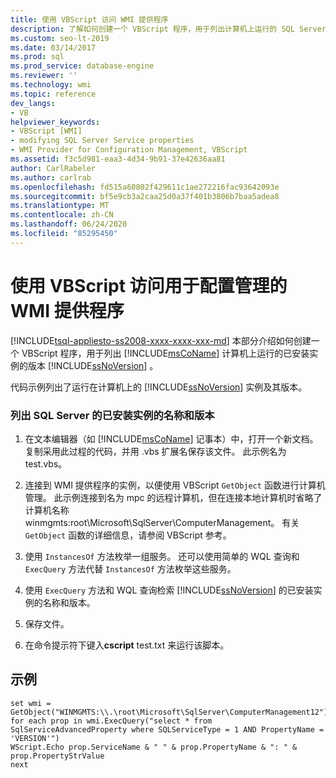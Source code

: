 ```yaml
---
title: 使用 VBScript 访问 WMI 提供程序
description: 了解如何创建一个 VBScript 程序，用于列出计算机上运行的 SQL Server 的已安装实例的版本。
ms.custom: seo-lt-2019
ms.date: 03/14/2017
ms.prod: sql
ms.prod_service: database-engine
ms.reviewer: ''
ms.technology: wmi
ms.topic: reference
dev_langs:
- VB
helpviewer_keywords:
- VBScript [WMI]
- modifying SQL Server Service properties
- WMI Provider for Configuration Management, VBScript
ms.assetid: f3c5d981-eaa3-4d34-9b91-37e42636aa81
author: CarlRabeler
ms.author: carlrab
ms.openlocfilehash: fd515a60802f429611c1ae272216fac93642093e
ms.sourcegitcommit: bf5e9cb3a2caa25d0a37f401b3806b7baa5adea8
ms.translationtype: MT
ms.contentlocale: zh-CN
ms.lasthandoff: 06/24/2020
ms.locfileid: "85295450"
---
```

# <a name="access-wmi-provider-for-configuration-management-using-vbscript"></a>使用 VBScript 访问用于配置管理的 WMI 提供程序
[!INCLUDE[tsql-appliesto-ss2008-xxxx-xxxx-xxx-md](../../includes/tsql-appliesto-ss2008-xxxx-xxxx-xxx-md.md)]
  本部分介绍如何创建一个 VBScript 程序，用于列出 [!INCLUDE[msCoName](../../includes/msconame-md.md)] 计算机上运行的已安装实例的版本 [!INCLUDE[ssNoVersion](../../includes/ssnoversion-md.md)] 。  
  
 代码示例列出了运行在计算机上的 [!INCLUDE[ssNoVersion](../../includes/ssnoversion-md.md)] 实例及其版本。  
  
### <a name="listing-name-and-version-of-installed-instances-of-sql-server"></a>列出 SQL Server 的已安装实例的名称和版本  
  
1.  在文本编辑器（如 [!INCLUDE[msCoName](../../includes/msconame-md.md)] 记事本）中，打开一个新文档。 复制采用此过程的代码，并用 .vbs 扩展名保存该文件。 此示例名为 test.vbs。  
  
2.  连接到 WMI 提供程序的实例，以便使用 VBScript `GetObject` 函数进行计算机管理。 此示例连接到名为 mpc 的远程计算机，但在连接本地计算机时省略了计算机名称 winmgmts:root\Microsoft\SqlServer\ComputerManagement。 有关 `GetObject` 函数的详细信息，请参阅 VBScript 参考。  
  
3.  使用 `InstancesOf` 方法枚举一组服务。 还可以使用简单的 WQL 查询和 `ExecQuery` 方法代替 `InstancesOf` 方法枚举这些服务。  
  
4.  使用 `ExecQuery` 方法和 WQL 查询检索 [!INCLUDE[ssNoVersion](../../includes/ssnoversion-md.md)] 的已安装实例的名称和版本。  
  
5.  保存文件。  
  
6.  在命令提示符下键入**cscript** test.txt 来运行该脚本。  

## <a name="example"></a>示例  
  
```  
set wmi = GetObject("WINMGMTS:\\.\root\Microsoft\SqlServer\ComputerManagement12")  
for each prop in wmi.ExecQuery("select * from SqlServiceAdvancedProperty where SQLServiceType = 1 AND PropertyName = 'VERSION'")  
WScript.Echo prop.ServiceName & " " & prop.PropertyName & ": " & prop.PropertyStrValue  
next  
```  
  
  
